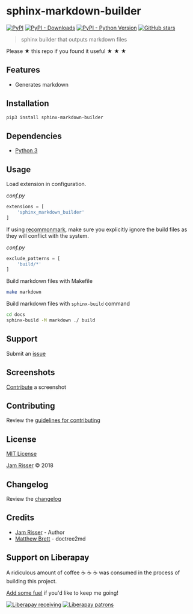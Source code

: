 # sphinx-markdown-builder

[![PyPI](https://img.shields.io/pypi/v/sphinx-markdown-builder.svg?style=flat-square)](https://pypi.org/project/sphinx-markdown-builder)
[![PyPI - Downloads](https://img.shields.io/pypi/dm/sphinx-markdown-builder.svg?style=flat-square)](https://pypi.org/project/sphinx-markdown-builder)
[![PyPI - Python Version](https://img.shields.io/pypi/pyversions/sphinx-markdown-builder.svg?style=flat-square)](https://pypi.org/project/sphinx-markdown-builder)
[![GitHub stars](https://img.shields.io/github/stars/codejamninja/sphinx-markdown-builder.svg?style=social&label=Stars&style=flat-square)](https://github.com/codejamninja/sphinx-markdown-builder)

> sphinx builder that outputs markdown files

Please ★ this repo if you found it useful ★ ★ ★


## Features

* Generates markdown


## Installation

```sh
pip3 install sphinx-markdown-builder
```


## Dependencies

* [Python 3](https://www.python.org)


## Usage

Load extension in configuration.

_conf.py_
```py
extensions = [
    'sphinx_markdown_builder'
]
```

If using [recommonmark](https://github.com/rtfd/recommonmark), make sure you
explicitly ignore the build files as they will conflict with the system.

_conf.py_
```py
exclude_patterns = [
    'build/*'
]
```

Build markdown files with Makefile

```sh
make markdown
```

Build markdown files with `sphinx-build` command

```sh
cd docs
sphinx-build -M markdown ./ build
```


## Support

Submit an [issue](https://github.com/codejamninja/sphinx-markdown-builder/issues/new)


## Screenshots

[Contribute](https://github.com/codejamninja/sphinx-markdown-builder/blob/master/CONTRIBUTING.md) a screenshot


## Contributing

Review the [guidelines for contributing](https://github.com/codejamninja/sphinx-markdown-builder/blob/master/CONTRIBUTING.md)


## License

[MIT License](https://github.com/codejamninja/sphinx-markdown-builder/blob/master/LICENSE)

[Jam Risser](https://codejam.ninja) © 2018


## Changelog

Review the [changelog](https://github.com/codejamninja/sphinx-markdown-builder/blob/master/CHANGELOG.md)


## Credits

* [Jam Risser](https://codejam.ninja) - Author
* [Matthew Brett](https://github.com/matthew-brett/nb2plots/blob/master/nb2plots/doctree2md.py) - doctree2md


## Support on Liberapay

A ridiculous amount of coffee ☕ ☕ ☕ was consumed in the process of building this project.

[Add some fuel](https://liberapay.com/codejamninja/donate) if you'd like to keep me going!

[![Liberapay receiving](https://img.shields.io/liberapay/receives/codejamninja.svg?style=flat-square)](https://liberapay.com/codejamninja/donate)
[![Liberapay patrons](https://img.shields.io/liberapay/patrons/codejamninja.svg?style=flat-square)](https://liberapay.com/codejamninja/donate)
